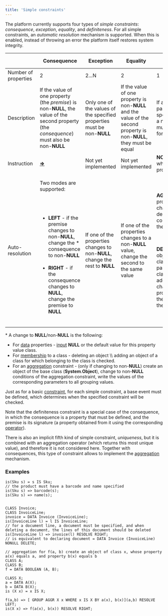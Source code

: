 ```yaml
---
title: 'Simple constraints'
---
```


The platform currently supports four types of *simple constraints*: *consequence*, *exception*, *equality*, and *definiteness*. For all simple constraints, an *automatic resolution* mechanism is supported. When this is enabled, instead of throwing an error the platform itself restores system integrity.

|<br /><br/>|Consequence|Exception|Equality|Definiteness|
|---|---|---|---|---|
|Number of properties|2|2...N|2|1|
|Description|If the value of one property (the *premise*) is non-<strong>NULL</strong>, the value of the second property (the *consequence*) must also be non-<strong>NULL</strong>|Only one of the values of the specified properties must be non-<strong>NULL</strong>|If the value of one property is non-<strong>NULL</strong> and the value of the second property is non-<strong>NULL</strong>, they must be equal|If all property parameters match specified classes, a non-<strong>NULL</strong> value must be specified for them|
|Instruction|<strong>[=>](Instruction=_.md)</strong>|Not yet implemented|Not yet implemented|<strong>NONULL</strong> option when defining properties|
|Auto-resolution|<p>Two modes are supported:</p><br/><ul><br/><li><strong>LEFT</strong> - if the premise changes to non-<strong>NULL</strong>, change the * consequence to non-<strong>NULL</strong></li><br/><li><strong>RIGHT</strong> - if the consequence changes to <strong>NULL</strong>, change the premise to <strong>NULL</strong></li><br/></ul>|If one of the properties changes to non-<strong>NULL</strong>, change the rest to <strong>NULL</strong>|If one of the properties changes to a non-<strong>NULL</strong> value, change the second to the same value|<p><strong>AGGR</strong> - if a property value changes to <strong>NULL</strong>, delete objects corresponding to the parameters</p><br/><p><strong>DEFAULT</strong> value - if objects whose classes match the parameters classes are added/reclassified, change the property value for these objects to the default value.</p>|

\* A change to **NULL**/non-**NULL** is the following:

-   For [data](Data_properties_DATA_.md) properties - [input](Property_change_CHANGE_.md) **NULL** or the default value for this property value class.
-   For [membership](Classification_IS_AS_.md) to a class - deleting an object \\\\ adding an object of a class for which belonging to the class is checked.
-   For an [aggregation](Grouping_GROUP_.md) constraint - (only if changing to non-**NULL**) create an object of the base class (**System**.**Object**), change to non-**NULL** conditions of the aggregation constraint, write the values of the corresponding parameters to all grouping values.

Just as for a basic [constraint](Constraints.md), for each simple constraint, a base event must be defined, which determines when the specified constraint will be checked. 

Note that the definiteness constraint is a special case of the consequence, in which the consequence is a property that must be defined, and the premise is its signature (a property obtained from it using the corresponding [operator](Property_signature_CLASS_.md)).

There is also an implicit fifth kind of simple constraint, *uniqueness*, but it is combined with an aggregation operator (which returns this most unique value), and therefore it is not considered here. Together with consequences, this type of constraint allows to implement the [aggregation](Aggregations.md) mechanism. 

### Examples

```lsf
is(Sku s) = s IS Sku;
// the product must have a barcode and name specified
is(Sku s) => barcode(s);
is(Sku s) => name(s);


CLASS Invoice;
CLASS InvoiceLine;
invoice = DATA Invoice (InvoiceLine);
is(InvoiceLine l) = l IS InvoiceLine;
// for a document line, a document must be specified, and when deleting a document, the lines of this document should be deleted
is(InvoiceLine l) => invoice(l) RESOLVE RIGHT;
// is equivalent to declaring document = DATA Invoice (InvoiceLine) NONULL DELETE;

// aggregation for f(a, b) create an object of class x, whose property a(x) equals a, and property b(x) equals b
CLASS A;
CLASS B;
f = DATA BOOLEAN (A, B);

CLASS X;
a = DATA A(X);
b = DATA B(X);
is (X x) = x IS X;

f(a,b) => [ GROUP AGGR X x WHERE x IS X BY a(x), b(x)](a,b) RESOLVE LEFT;
is(X x) => f(a(x), b(x)) RESOLVE RIGHT;
```
